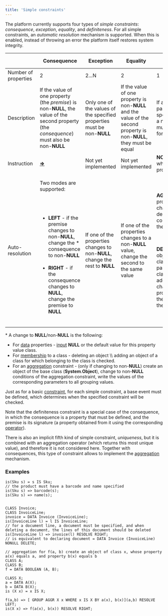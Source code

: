 ```yaml
---
title: 'Simple constraints'
---
```


The platform currently supports four types of *simple constraints*: *consequence*, *exception*, *equality*, and *definiteness*. For all simple constraints, an *automatic resolution* mechanism is supported. When this is enabled, instead of throwing an error the platform itself restores system integrity.

|<br /><br/>|Consequence|Exception|Equality|Definiteness|
|---|---|---|---|---|
|Number of properties|2|2...N|2|1|
|Description|If the value of one property (the *premise*) is non-<strong>NULL</strong>, the value of the second property (the *consequence*) must also be non-<strong>NULL</strong>|Only one of the values of the specified properties must be non-<strong>NULL</strong>|If the value of one property is non-<strong>NULL</strong> and the value of the second property is non-<strong>NULL</strong>, they must be equal|If all property parameters match specified classes, a non-<strong>NULL</strong> value must be specified for them|
|Instruction|<strong>[=>](Instruction=_.md)</strong>|Not yet implemented|Not yet implemented|<strong>NONULL</strong> option when defining properties|
|Auto-resolution|<p>Two modes are supported:</p><br/><ul><br/><li><strong>LEFT</strong> - if the premise changes to non-<strong>NULL</strong>, change the * consequence to non-<strong>NULL</strong></li><br/><li><strong>RIGHT</strong> - if the consequence changes to <strong>NULL</strong>, change the premise to <strong>NULL</strong></li><br/></ul>|If one of the properties changes to non-<strong>NULL</strong>, change the rest to <strong>NULL</strong>|If one of the properties changes to a non-<strong>NULL</strong> value, change the second to the same value|<p><strong>AGGR</strong> - if a property value changes to <strong>NULL</strong>, delete objects corresponding to the parameters</p><br/><p><strong>DEFAULT</strong> value - if objects whose classes match the parameters classes are added/reclassified, change the property value for these objects to the default value.</p>|

\* A change to **NULL**/non-**NULL** is the following:

-   For [data](Data_properties_DATA_.md) properties - [input](Property_change_CHANGE_.md) **NULL** or the default value for this property value class.
-   For [membership](Classification_IS_AS_.md) to a class - deleting an object \\\\ adding an object of a class for which belonging to the class is checked.
-   For an [aggregation](Grouping_GROUP_.md) constraint - (only if changing to non-**NULL**) create an object of the base class (**System**.**Object**), change to non-**NULL** conditions of the aggregation constraint, write the values of the corresponding parameters to all grouping values.

Just as for a basic [constraint](Constraints.md), for each simple constraint, a base event must be defined, which determines when the specified constraint will be checked. 

Note that the definiteness constraint is a special case of the consequence, in which the consequence is a property that must be defined, and the premise is its signature (a property obtained from it using the corresponding [operator](Property_signature_CLASS_.md)).

There is also an implicit fifth kind of simple constraint, *uniqueness*, but it is combined with an aggregation operator (which returns this most unique value), and therefore it is not considered here. Together with consequences, this type of constraint allows to implement the [aggregation](Aggregations.md) mechanism. 

### Examples

```lsf
is(Sku s) = s IS Sku;
// the product must have a barcode and name specified
is(Sku s) => barcode(s);
is(Sku s) => name(s);


CLASS Invoice;
CLASS InvoiceLine;
invoice = DATA Invoice (InvoiceLine);
is(InvoiceLine l) = l IS InvoiceLine;
// for a document line, a document must be specified, and when deleting a document, the lines of this document should be deleted
is(InvoiceLine l) => invoice(l) RESOLVE RIGHT;
// is equivalent to declaring document = DATA Invoice (InvoiceLine) NONULL DELETE;

// aggregation for f(a, b) create an object of class x, whose property a(x) equals a, and property b(x) equals b
CLASS A;
CLASS B;
f = DATA BOOLEAN (A, B);

CLASS X;
a = DATA A(X);
b = DATA B(X);
is (X x) = x IS X;

f(a,b) => [ GROUP AGGR X x WHERE x IS X BY a(x), b(x)](a,b) RESOLVE LEFT;
is(X x) => f(a(x), b(x)) RESOLVE RIGHT;
```
